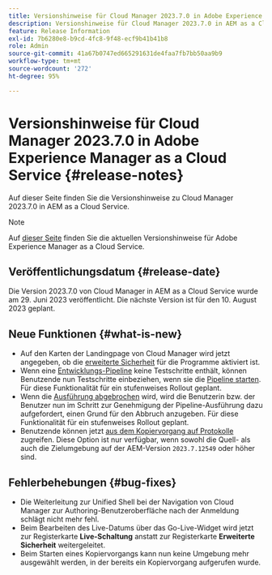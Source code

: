 ```yaml
---
title: Versionshinweise für Cloud Manager 2023.7.0 in Adobe Experience Manager as a Cloud Service
description: Versionshinweise für Cloud Manager 2023.7.0 in AEM as a Cloud Service.
feature: Release Information
exl-id: 7b6280e8-b9cd-4fc8-9f48-ecf9b41b41b8
role: Admin
source-git-commit: 41a67b0747ed665291631de4faa7fb7bb50aa9b9
workflow-type: tm+mt
source-wordcount: '272'
ht-degree: 95%

---
```


# Versionshinweise für Cloud Manager 2023.7.0 in Adobe Experience Manager as a Cloud Service {#release-notes}

Auf dieser Seite finden Sie die Versionshinweise zu Cloud Manager 2023.7.0 in AEM as a Cloud Service.

>[!NOTE]
>
>Auf [dieser Seite](/help/release-notes/release-notes-cloud/release-notes-current.md) finden Sie die aktuellen Versionshinweise für Adobe Experience Manager as a Cloud Service.

## Veröffentlichungsdatum {#release-date}

Die Version 2023.7.0 von Cloud Manager in AEM as a Cloud Service wurde am 29. Juni 2023 veröffentlicht. Die nächste Version ist für den 10. August 2023 geplant.

## Neue Funktionen {#what-is-new}

* Auf den Karten der Landingpage von Cloud Manager wird jetzt angegeben, ob die [erweiterte Sicherheit](/help/implementing/cloud-manager/getting-access-to-aem-in-cloud/creating-production-programs.md) für die Programme aktiviert ist.
* Wenn eine [Entwicklungs-Pipeline](/help/implementing/cloud-manager/configuring-pipelines/introduction-ci-cd-pipelines.md) keine Testschritte enthält, können Benutzende nun Testschritte einbeziehen, wenn sie die [Pipeline starten](/help/implementing/cloud-manager/configuring-pipelines/managing-pipelines.md#running-pipelines). Für diese Funktionalität für ein stufenweises Rollout geplant.
* Wenn die [Ausführung abgebrochen](/help/implementing/cloud-manager/configuring-pipelines/managing-pipelines.md#view-details) wird, wird die Benutzerin bzw. der Benutzer nun im Schritt zur Genehmigung der Pipeline-Ausführung dazu aufgefordert, einen Grund für den Abbruch anzugeben. Für diese Funktionalität für ein stufenweises Rollout geplant.
* Benutzende können jetzt [aus dem Kopiervorgang auf Protokolle](/help/implementing/developing/tools/content-copy.md#accessing-logs) zugreifen. Diese Option ist nur verfügbar, wenn sowohl die Quell- als auch die Zielumgebung auf der AEM-Version `2023.7.12549` oder höher sind.

## Fehlerbehebungen {#bug-fixes}

* Die Weiterleitung zur Unified Shell bei der Navigation von Cloud Manager zur Authoring-Benutzeroberfläche nach der Anmeldung schlägt nicht mehr fehl.
* Beim Bearbeiten des Live-Datums über das Go-Live-Widget wird jetzt zur Registerkarte **Live-Schaltung** anstatt zur Registerkarte **Erweiterte Sicherheit** weitergeleitet.
* Beim Starten eines Kopiervorgangs kann nun keine Umgebung mehr ausgewählt werden, in der bereits ein Kopiervorgang aufgerufen wurde.
